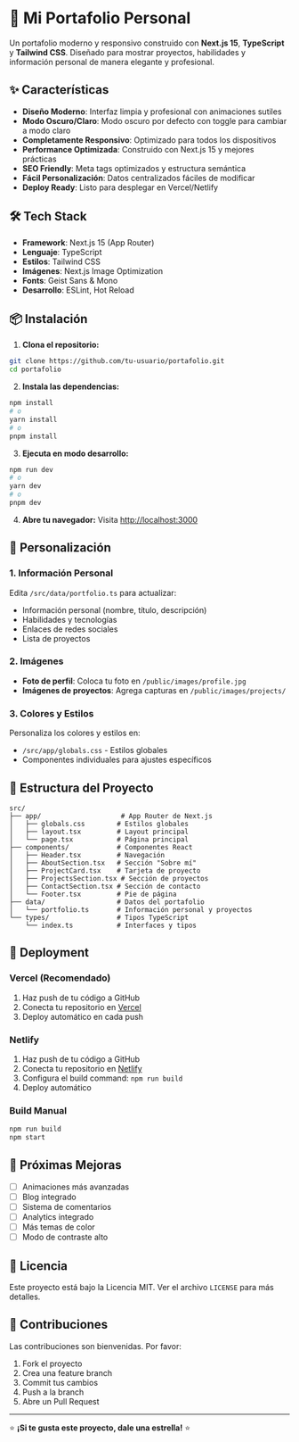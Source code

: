 # 🚀 Mi Portafolio Personal

Un portafolio moderno y responsivo construido con **Next.js 15**, **TypeScript** y **Tailwind CSS**. Diseñado para mostrar proyectos, habilidades y información personal de manera elegante y profesional.

## ✨ Características

- **Diseño Moderno**: Interfaz limpia y profesional con animaciones sutiles
- **Modo Oscuro/Claro**: Modo oscuro por defecto con toggle para cambiar a modo claro
- **Completamente Responsivo**: Optimizado para todos los dispositivos
- **Performance Optimizada**: Construido con Next.js 15 y mejores prácticas
- **SEO Friendly**: Meta tags optimizados y estructura semántica
- **Fácil Personalización**: Datos centralizados fáciles de modificar
- **Deploy Ready**: Listo para desplegar en Vercel/Netlify

## 🛠️ Tech Stack

- **Framework**: Next.js 15 (App Router)
- **Lenguaje**: TypeScript
- **Estilos**: Tailwind CSS
- **Imágenes**: Next.js Image Optimization
- **Fonts**: Geist Sans & Mono
- **Desarrollo**: ESLint, Hot Reload

## 📦 Instalación

1. **Clona el repositorio:**
```bash
git clone https://github.com/tu-usuario/portafolio.git
cd portafolio
```

2. **Instala las dependencias:**
```bash
npm install
# o
yarn install
# o
pnpm install
```

3. **Ejecuta en modo desarrollo:**
```bash
npm run dev
# o
yarn dev
# o
pnpm dev
```

4. **Abre tu navegador:**
Visita [http://localhost:3000](http://localhost:3000)

## 🎨 Personalización

### 1. Información Personal
Edita `/src/data/portfolio.ts` para actualizar:
- Información personal (nombre, título, descripción)
- Habilidades y tecnologías
- Enlaces de redes sociales
- Lista de proyectos

### 2. Imágenes
- **Foto de perfil**: Coloca tu foto en `/public/images/profile.jpg`
- **Imágenes de proyectos**: Agrega capturas en `/public/images/projects/`

### 3. Colores y Estilos
Personaliza los colores y estilos en:
- `/src/app/globals.css` - Estilos globales
- Componentes individuales para ajustes específicos

## 📂 Estructura del Proyecto

```
src/
├── app/                    # App Router de Next.js
│   ├── globals.css        # Estilos globales
│   ├── layout.tsx         # Layout principal
│   └── page.tsx           # Página principal
├── components/            # Componentes React
│   ├── Header.tsx         # Navegación
│   ├── AboutSection.tsx   # Sección "Sobre mí"
│   ├── ProjectCard.tsx    # Tarjeta de proyecto
│   ├── ProjectsSection.tsx # Sección de proyectos
│   ├── ContactSection.tsx # Sección de contacto
│   └── Footer.tsx         # Pie de página
├── data/                  # Datos del portafolio
│   └── portfolio.ts       # Información personal y proyectos
└── types/                 # Tipos TypeScript
    └── index.ts           # Interfaces y tipos
```

## 🚀 Deployment

### Vercel (Recomendado)
1. Haz push de tu código a GitHub
2. Conecta tu repositorio en [Vercel](https://vercel.com)
3. Deploy automático en cada push

### Netlify
1. Haz push de tu código a GitHub
2. Conecta tu repositorio en [Netlify](https://netlify.com)
3. Configura el build command: `npm run build`
4. Deploy automático

### Build Manual
```bash
npm run build
npm start
```

## 🎯 Próximas Mejoras

- [ ] Animaciones más avanzadas
- [ ] Blog integrado
- [ ] Sistema de comentarios
- [ ] Analytics integrado
- [ ] Más temas de color
- [ ] Modo de contraste alto

## 📝 Licencia

Este proyecto está bajo la Licencia MIT. Ver el archivo `LICENSE` para más detalles.

## 🤝 Contribuciones

Las contribuciones son bienvenidas. Por favor:
1. Fork el proyecto
2. Crea una feature branch
3. Commit tus cambios
4. Push a la branch
5. Abre un Pull Request

---

⭐ **¡Si te gusta este proyecto, dale una estrella!** ⭐
